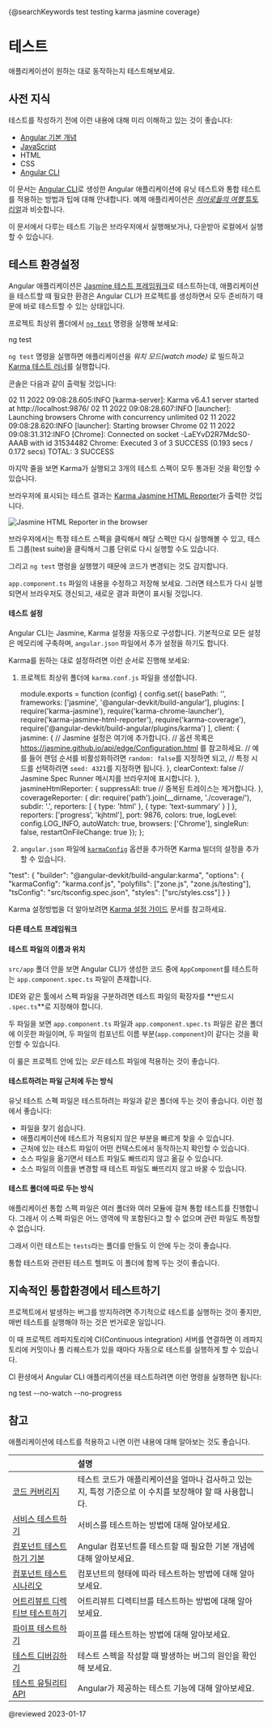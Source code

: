 <a id="top"></a>

{@searchKeywords test testing karma jasmine coverage}

<!--
# Testing
-->
# 테스트

<!--
Testing your Angular application helps you check that your application is working as you expect.
-->
애플리케이션이 원하는 대로 동작하는지 테스트해보세요.


<!--
## Prerequisites
-->
## 사전 지식

<!--
Before writing tests for your Angular application, you should have a basic understanding of the following concepts:

*   [Angular fundamentals](guide/architecture)
*   [JavaScript](https://javascript.info/)
*   HTML
*   CSS
*   [Angular CLI](cli)

The testing documentation offers tips and techniques for unit and integration testing Angular applications through a sample application created with the [Angular CLI](cli).
This sample application is much like the one in the [*Tour of Heroes* tutorial](tutorial/tour-of-heroes).

<div class="alert is-helpful">

If you'd like to experiment with the application that this guide describes, <live-example name="testing" noDownload>run it in your browser</live-example> or <live-example name="testing" downloadOnly>download and run it locally</live-example>.

</div>
-->
테스트를 작성하기 전에 이런 내용에 대해 미리 이해하고 있는 것이 좋습니다:

*   [Angular 기본 개념](guide/architecture)
*   [JavaScript](https://javascript.info/)
*   HTML
*   CSS
*   [Angular CLI](cli)

이 문서는 [Angular CLI](cli)로 생성한 Angular 애플리케이션에 유닛 테스트와 통합 테스트를 적용하는 방법과 팁에 대해 안내합니다.
예제 애플리케이션은 [*히어로들의 여행* 튜토리얼](tutorial)과 비슷합니다.

<div class="alert is-helpful">

이 문서에서 다루는 테스트 기능은 <live-example name="testing" noDownload>브라우저에서 실행해보거나</live-example>, <live-example name="testing" downloadOnly>다운받아 로컬에서 실행</live-example>할 수 있습니다.

</div>


<a id="setup"></a>
<a id="set-up-testing"></a>

<!--
## Set up testing
-->
## 테스트 환경설정

<!--
The Angular CLI downloads and installs everything you need to test an Angular application with [Jasmine testing framework](https://jasmine.github.io).

The project you create with the CLI is immediately ready to test.
Just run the [`ng test`](cli/test) CLI command:

<code-example format="shell" language="shell">

ng test

</code-example>

The `ng test` command builds the application in *watch mode*,
and launches the [Karma test runner](https://karma-runner.github.io).

The console output looks the below:

<code-example format="shell" language="shell">

02 11 2022 09:08:28.605:INFO [karma-server]: Karma v6.4.1 server started at http://localhost:9876/
02 11 2022 09:08:28.607:INFO [launcher]: Launching browsers Chrome with concurrency unlimited
02 11 2022 09:08:28.620:INFO [launcher]: Starting browser Chrome
02 11 2022 09:08:31.312:INFO [Chrome]: Connected on socket -LaEYvD2R7MdcS0-AAAB with id 31534482
Chrome: Executed 3 of 3 SUCCESS (0.193 secs / 0.172 secs)
TOTAL: 3 SUCCESS

</code-example>

The last line of the log shows that Karma ran three tests that all passed.

The test output is displayed in the browser using [Karma Jasmine HTML Reporter](https://github.com/dfederm/karma-jasmine-html-reporter).

<div class="lightbox">

<img alt="Jasmine HTML Reporter in the browser" src="generated/images/guide/testing/initial-jasmine-html-reporter.png">

</div>

Click on a test row to re-run just that test or click on a description to re-run the tests in the selected test group \("test suite"\).

Meanwhile, the `ng test` command is watching for changes.

To see this in action, make a small change to `app.component.ts` and save.
The tests run again, the browser refreshes, and the new test results appear.
-->
Angular 애플리케이션은 [Jasmine 테스트 프레임워크](https://jasmine.github.io)로 테스트하는데, 애플리케이션을 테스트할 때 필요한 환경은 Angular CLI가 프로젝트를 생성하면서 모두 준비하기 때문에 바로 테스트할 수 있는 상태입니다.

프로젝트 최상위 폴더에서 [`ng test`](cli/test) 명령을 실행해 보세요:

<code-example format="shell" language="shell">

ng test

</code-example>

`ng test` 명령을 실행하면 애플리케이션을 *워치 모드\(watch mode\)* 로 빌드하고 [Karma 테스트 러너](https://karma-runner.github.io)를 실행합니다.

콘솔은 다음과 같이 출력될 것입니다:

<code-example format="shell" language="shell">

02 11 2022 09:08:28.605:INFO [karma-server]: Karma v6.4.1 server started at http://localhost:9876/
02 11 2022 09:08:28.607:INFO [launcher]: Launching browsers Chrome with concurrency unlimited
02 11 2022 09:08:28.620:INFO [launcher]: Starting browser Chrome
02 11 2022 09:08:31.312:INFO [Chrome]: Connected on socket -LaEYvD2R7MdcS0-AAAB with id 31534482
Chrome: Executed 3 of 3 SUCCESS (0.193 secs / 0.172 secs)
TOTAL: 3 SUCCESS

</code-example>

마지막 줄을 보면 Karma가 실행되고 3개의 테스트 스펙이 모두 통과된 것을 확인할 수 있습니다.

브라우저에 표시되는 테스트 결과는 [Karma Jasmine HTML Reporter](https://github.com/dfederm/karma-jasmine-html-reporter)가 출력한 것입니다.

<div class="lightbox">

<img alt="Jasmine HTML Reporter in the browser" src="generated/images/guide/testing/initial-jasmine-html-reporter.png">

</div>

브라우저에서는 특정 테스트 스펙을 클릭해서 해당 스펙만 다시 실행해볼 수 있고, 테스트 그룹\(test suite\)을 클릭해서 그룹 단위로 다시 실행할 수도 있습니다.

그리고 `ng test` 명령을 실행했기 때문에 코드가 변경되는 것도 감지합니다.

`app.component.ts` 파일의 내용을 수정하고 저장해 보세요.
그러면 테스트가 다시 실행되면서 브라우저도 갱신되고, 새로운 결과 화면이 표시될 것입니다.


<!--
## Configuration
-->
#### 테스트 설정

<!--
The Angular CLI takes care of Jasmine and Karma configuration for you. It constructs the full configuration in memory, based on options specified in the `angular.json` file.

If you want to customize Karma, you can create a `karma.conf.js` by running the following command:

<code-example format="shell" language="shell">

ng generate config karma

</code-example>

<div class="alert is-helpful">

Read more about Karma configuration in the [Karma configuration guide](http://karma-runner.github.io/6.4/config/configuration-file.html).

</div>
-->
Angular CLI는 Jasmine, Karma 설정을 자동으로 구성합니다.
기본적으로 모든 설정은 메모리에 구축하며, `angular.json` 파일에서 추가 설정을 하기도 합니다.

Karma를 원하는 대로 설정하려면 이런 순서로 진행해 보세요:

1. 프로젝트 최상위 폴더에 `karma.conf.js` 파일을 생성합니다.

    <code-example format="javascript" language="javascript" header="karma.conf.js">

    module.exports = function (config) {
      config.set({
        basePath: '',
        frameworks: ['jasmine', '@angular-devkit/build-angular'],
        plugins: [
          require('karma-jasmine'),
          require('karma-chrome-launcher'),
          require('karma-jasmine-html-reporter'),
          require('karma-coverage'),
          require('@angular-devkit/build-angular/plugins/karma')
        ],
        client: {
          jasmine: {
            // Jasmine 설정은 여기에 추가합니다.
            // 옵션 목록은 https://jasmine.github.io/api/edge/Configuration.html 를 참고하세요.
            // 예를 들어 랜덤 순서를 비활성화하려면 `random: false`를 지정하면 되고,
            // 특정 시드를 선택하려면 `seed: 4321`를 지정하면 됩니다.
          },
          clearContext: false // Jasmine Spec Runner 메시지를 브라우저에 표시합니다.
        },
        jasmineHtmlReporter: {
          suppressAll: true // 중복된 트레이스는 제거합니다.
        },
        coverageReporter: {
          dir: require('path').join(__dirname, './coverage/<project-name>'),
          subdir: '.',
          reporters: [
            { type: 'html' },
            { type: 'text-summary' }
          ]
        },
        reporters: ['progress', 'kjhtml'],
        port: 9876,
        colors: true,
        logLevel: config.LOG_INFO,
        autoWatch: true,
        browsers: ['Chrome'],
        singleRun: false,
        restartOnFileChange: true
      });
    };

    </code-example>

1. `angular.json` 파일에 [`karmaConfig`](cli/test) 옵션을 추가하면 Karma 빌더의 설정을 추가할 수 있습니다.

  <code-example format="jsonc" language="jsonc">

  "test": {
    "builder": "@angular-devkit/build-angular:karma",
    "options": {
      "karmaConfig": "karma.conf.js",
      "polyfills": ["zone.js", "zone.js/testing"],
      "tsConfig": "src/tsconfig.spec.json",
      "styles": ["src/styles.css"]
    }
  }

  </code-example>


<div class="alert is-helpful">

Karma 설정방법을 더 알아보려면 [Karma 설정 가이드](http://karma-runner.github.io/6.4/config/configuration-file.html) 문서를 참고하세요.

</div>


<!--
### Other test frameworks
-->
#### 다른 테스트 프레임워크

<!--
You can also unit test an Angular application with other testing libraries and test runners.
Each library and runner has its own distinctive installation procedures, configuration, and syntax.

<!--
### Test file name and location
-->
#### 테스트 파일의 이름과 위치

<!--
Inside the `src/app` folder the Angular CLI generated a test file for the `AppComponent` named `app.component.spec.ts`.

<div class="alert is-important">

The test file extension **must be `.spec.ts`** so that tooling can identify it as a file with tests \(also known as a *spec* file\).

</div>

The `app.component.ts` and `app.component.spec.ts` files are siblings in the same folder.
The root file names \(`app.component`\) are the same for both files.

Adopt these two conventions in your own projects for *every kind* of test file.
-->
`src/app` 폴더 안을 보면 Angular CLI가 생성한 코드 중에 `AppComponent`를 테스트하는 `app.component.spec.ts` 파일이 존재합니다.

<div class="alert is-important">

IDE와 같은 툴에서 스펙 파일을 구분하려면 테스트 파일의 확장자를 **반드시 `.spec.ts`**로 지정해야 합니다.

</div>

두 파일을 보면 `app.component.ts` 파일과 `app.component.spec.ts` 파일은 같은 폴더에 이웃한 파일이며, 두 파일의 컴포넌트 이름 부분\(`app.component`\)이 같다는 것을 확인할 수 있습니다.

이 룰은 프로젝트 안에 있는 *모든* 테스트 파일에 적용하는 것이 좋습니다.

<a id="q-spec-file-location"></a>

<!--
#### Place your spec file next to the file it tests
-->
#### 테스트하려는 파일 근처에 두는 방식

<!--
It's a good idea to put unit test spec files in the same folder
as the application source code files that they test:

*   Such tests are painless to find
*   You see at a glance if a part of your application lacks tests
*   Nearby tests can reveal how a part works in context
*   When you move the source \(inevitable\), you remember to move the test
*   When you rename the source file \(inevitable\), you remember to rename the test file
-->
유닛 테스트 스펙 파일은 테스트하려는 파일과 같은 폴더에 두는 것이 좋습니다.
이런 점에서 좋습니다:

*   파일을 찾기 쉽습니다.
*   애플리케이션에 테스트가 적용되지 않은 부분을 빠르게 찾을 수 있습니다.
*   근처에 있는 테스트 파일이 어떤 컨텍스트에서 동작하는지 확인할 수 있습니다.
*   소스 파일을 옮기면서 테스트 파일도 빠뜨리지 않고 옮길 수 있습니다.
*   소스 파일의 이름을 변경할 때 테스트 파일도 빠뜨리지 않고 바꿀 수 있습니다.


<a id="q-specs-in-test-folder"></a>

<!--
#### Place your spec files in a test folder
-->
#### 테스트 폴더에 따로 두는 방식

<!--
Application integration specs can test the interactions of multiple parts
spread across folders and modules.
They don't really belong to any part in particular, so they don't have a
natural home next to any one file.

It's often better to create an appropriate folder for them in the `tests` directory.

Of course specs that test the test helpers belong in the `test` folder,
next to their corresponding helper files.
-->
애플리케이션 통합 스펙 파일은 여러 폴더와 여러 모듈에 걸쳐 통합 테스트를 진행합니다.
그래서 이 스펙 파일은 어느 영역에 딱 포함된다고 할 수 없으며 관련 파일도 특정할 수 없습니다.

그래서 이런 테스트는 `tests`라는 폴더를 만들도 이 안에 두는 것이 좋습니다.

통합 테스트와 관련된 테스트 헬퍼도 이 폴더에 함께 두는 것이 좋습니다.


<a id="ci"></a>

<!--
## Testing in continuous integration
-->
## 지속적인 통합환경에서 테스트하기

<!--
One of the best ways to keep your project bug-free is through a test suite, but you might forget to run tests all the time.

Continuous integration \(CI\) servers let you set up your project repository so that your tests run on every commit and pull request.

To test your Angular CLI application in Continuous integration \(CI\) run the following command:

<code-example format="shell" language="shell">

ng test --no-watch --no-progress

</code-example>
-->
프로젝트에서 발생하는 버그를 방지하려면 주기적으로 테스트를 실행하는 것이 좋지만, 매번 테스트를 실행해야 하는 것은 번거로운 일입니다.

이 때 프로젝트 레파지토리에 CI\(Continuous integration\) 서버를 연결하면 이 레파지토리에 커밋이나 풀 리퀘스트가 있을 때마다 자동으로 테스트를 실행하게 할 수 있습니다.

CI 환셩에서 Angular CLI 애플리케이션을 테스트하려면 이런 명령을 실행하면 됩니다:

<code-example format="shell" language="shell">

ng test --no-watch --no-progress

</code-example>



<!--
## More information on testing
-->
## 참고

<!--
After you've set up your application for testing, you might find the following testing guides useful.

|                                                                    | Details |
|:---                                                                |:---     |
| [Code coverage](guide/testing-code-coverage)                       | How much of your app your tests are covering and how to specify required amounts. |
| [Testing services](guide/testing-services)                         | How to test the services your application uses.                                   |
| [Basics of testing components](guide/testing-components-basics)    | Basics of testing Angular components.                                             |
| [Component testing scenarios](guide/testing-components-scenarios)  | Various kinds of component testing scenarios and use cases.                       |
| [Testing attribute directives](guide/testing-attribute-directives) | How to test your attribute directives.                                            |
| [Testing pipes](guide/testing-pipes)                               | How to test pipes.                                                                |
| [Debugging tests](guide/test-debugging)                            | Common testing bugs.                                                              |
| [Testing utility APIs](guide/testing-utility-apis)                 | Angular testing features.                                                         |
-->
애플리케이션에 테스트를 적용하고 나면 이런 내용에 대해 알아보는 것도 좋습니다.

|                                                        | 설명                                                          |
|:-------------------------------------------------------|:------------------------------------------------------------|
| [코드 커버리지](guide/testing-code-coverage)                 | 테스트 코드가 애플리케이션을 얼마나 검사하고 있는지, 특정 기준으로 이 수치를 보장해야 할 때 사용합니다. |
| [서비스 테스트하기](guide/testing-services)                    | 서비스를 테스트하는 방법에 대해 알아보세요.                                    |
| [컴포넌트 테스트하기 기본](guide/testing-components-basics)       | Angular 컴포넌트를 테스트할 때 필요한 기본 개념에 대해 알아보세요.                   |
| [컴포넌트 테스트 시나리오](guide/testing-components-scenarios)    | 컴포넌트의 형태에 따라 테스트하는 방법에 대해 알아보세요.                            |
| [어트리뷰트 디렉티브 테스트하기](guide/testing-attribute-directives) | 어트리뷰트 디렉티브를 테스트하는 방법에 대해 알아보세요.                             |
| [파이프 테스트하기](guide/testing-pipes)                       | 파이프를 테스트하는 방법에 대해 알아보세요.                                    |
| [테스트 디버깅하기](guide/test-debugging)                      | 테스트 스펙을 작성할 때 발생하는 버그의 원인을 확인해 보세요.                         |
| [테스트 유틸리티 API](guide/testing-utility-apis)             | Angular가 제공하는 테스트 기능에 대해 알아보세요.                             |


<!-- links -->

<!-- external links -->

<!-- end links -->

@reviewed 2023-01-17

